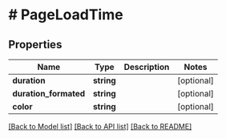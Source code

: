 # # PageLoadTime

## Properties

Name | Type | Description | Notes
------------ | ------------- | ------------- | -------------
**duration** | **string** |  | [optional]
**duration_formated** | **string** |  | [optional]
**color** | **string** |  | [optional]

[[Back to Model list]](../../README.md#models) [[Back to API list]](../../README.md#endpoints) [[Back to README]](../../README.md)
